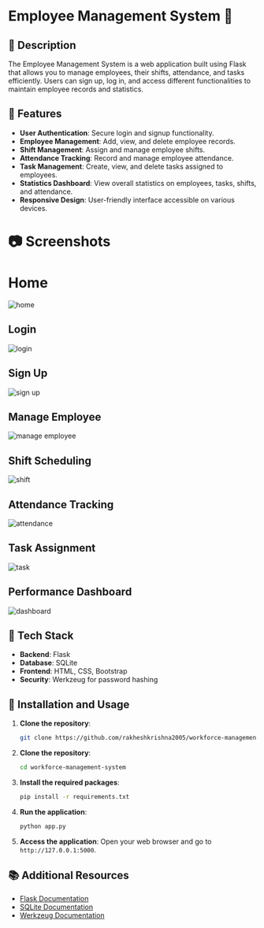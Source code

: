# Employee Management System 🏢

## 📜 Description
The Employee Management System is a web application built using Flask that allows you to manage employees, their shifts, attendance, and tasks efficiently. Users can sign up, log in, and access different functionalities to maintain employee records and statistics.

## 🌟 Features
- **User Authentication**: Secure login and signup functionality.
- **Employee Management**: Add, view, and delete employee records.
- **Shift Management**: Assign and manage employee shifts.
- **Attendance Tracking**: Record and manage employee attendance.
- **Task Management**: Create, view, and delete tasks assigned to employees.
- **Statistics Dashboard**: View overall statistics on employees, tasks, shifts, and attendance.
- **Responsive Design**: User-friendly interface accessible on various devices.

# 📷 Screenshots
# Home
![home](https://github.com/rakheshkrishna2005/workforce-management-system/blob/main/static/screenshots/home.png)

## Login
![login](https://github.com/rakheshkrishna2005/workforce-management-system/blob/main/static/screenshots/login.png)

## Sign Up
![sign up](https://github.com/rakheshkrishna2005/workforce-management-system/blob/main/static/screenshots/sign%20up.png)

## Manage Employee
![manage employee](https://github.com/rakheshkrishna2005/workforce-management-system/blob/main/static/screenshots/manage%20employee.png)

## Shift Scheduling
![shift](https://github.com/rakheshkrishna2005/workforce-management-system/blob/main/static/screenshots/shift%20scheduling.png)

## Attendance Tracking
![attendance](https://github.com/rakheshkrishna2005/workforce-management-system/blob/main/static/screenshots/attendance%20tracking.png)

## Task Assignment
![task](https://github.com/rakheshkrishna2005/workforce-management-system/blob/main/static/screenshots/task%20assignment.png)

## Performance Dashboard
![dashboard](https://github.com/rakheshkrishna2005/workforce-management-system/blob/main/static/screenshots/performance%20dashboard.png)

## 🔧 Tech Stack
- **Backend**: Flask
- **Database**: SQLite
- **Frontend**: HTML, CSS, Bootstrap
- **Security**: Werkzeug for password hashing

## 🚀 Installation and Usage
1. **Clone the repository**:
   ```bash
   git clone https://github.com/rakheshkrishna2005/workforce-management-system.git
   ```

2. **Clone the repository**:
   ```bash
   cd workforce-management-system
   ```

3. **Install the required packages**:
   ```bash
   pip install -r requirements.txt
   ```

4. **Run the application**:
   ```bash
   python app.py
   ```

5. **Access the application**:
   Open your web browser and go to `http://127.0.0.1:5000`.

## 📚 Additional Resources
- [Flask Documentation](https://flask.palletsprojects.com/)
- [SQLite Documentation](https://www.sqlite.org/docs.html)
- [Werkzeug Documentation](https://werkzeug.palletsprojects.com/)

